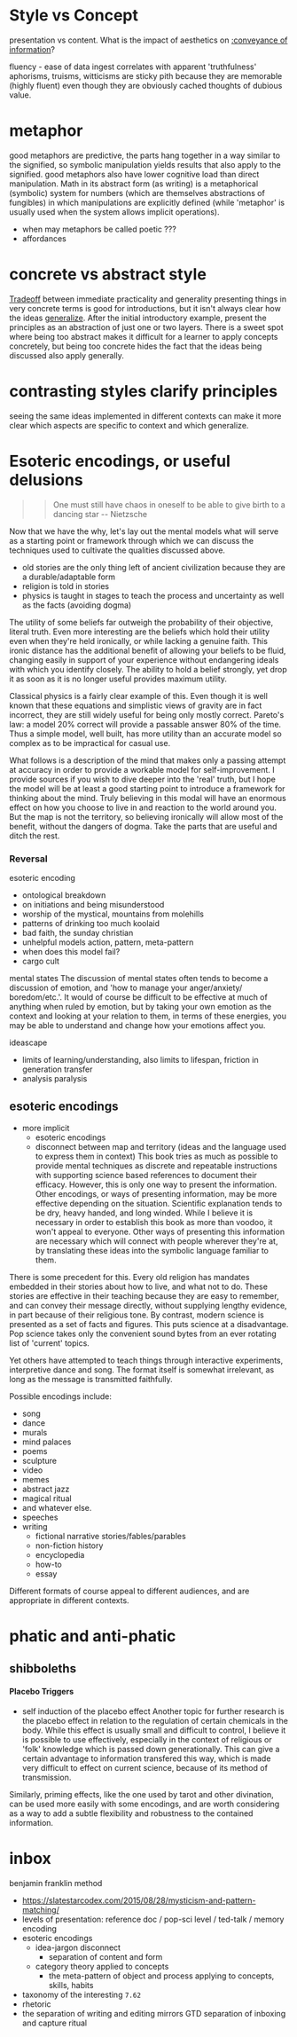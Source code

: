 # Style vs Concept
presentation vs content.
What is the impact of aesthetics on [:conveyance of information](knowledge#transfer)?

fluency - ease of data ingest correlates with apparent 'truthfulness'
aphorisms, truisms, witticisms are sticky pith because they are memorable (highly fluent) even though they are obviously cached thoughts of dubious value.

# metaphor
good metaphors are predictive, the parts hang together in a way similar to the signified, so symbolic manipulation yields results that also apply to the signified.
good metaphors also have lower cognitive load than direct manipulation.
Math in its abstract form (as writing) is a metaphorical (symbolic) system for numbers (which are themselves abstractions of fungibles) in which manipulations are explicitly defined (while 'metaphor' is usually used when the system allows implicit operations).

* when may metaphors be called poetic ???
* affordances

# concrete vs abstract style
[Tradeoff](computerthoughts) between immediate practicality and generality
presenting things in very concrete terms is good for introductions, but it isn't always clear how the ideas [generalize](abstraction).
After the initial introductory example, present the principles as an abstraction of just one or two layers.
There is a sweet spot where being too abstract makes it difficult for a learner to apply concepts concretely, but being too concrete hides the fact that the ideas being discussed also apply generally.

# contrasting styles clarify principles
seeing the same ideas implemented in different contexts can make it more clear which aspects are specific to context and which generalize.

# Esoteric encodings, or useful delusions
>> One must still have chaos in oneself to be able to give birth to a dancing star -- Nietzsche

Now that we have the why, let's lay out the mental models what will serve as a starting point or framework through which
we can discuss the techniques used to cultivate the qualities discussed above.

* old stories are the only thing left of ancient civilization because they are a durable/adaptable form
* religion is told in stories
* physics is taught in stages to teach the process and uncertainty as well as the facts (avoiding dogma)

The utility of some beliefs far outweigh the probability of their objective, literal truth. Even more interesting are
the beliefs which hold their utility even when they're held ironically, or while lacking a genuine faith. This ironic
distance has the additional benefit of allowing your beliefs to be fluid, changing easily in support of your
experience without endangering ideals with which you identify closely. The ability to hold a belief strongly, yet drop
it as soon as it is no longer useful provides maximum utility.

Classical physics is a fairly clear example of this. Even though it is well known that these equations and simplistic
views of gravity are in fact incorrect, they are still widely useful for being only mostly correct. Pareto's law: a
model 20% correct will provide a passable answer 80% of the time. Thus a simple model, well built, has more utility than
an accurate model so complex as to be impractical for casual use.

What follows is a description of the mind that makes only a passing attempt at accuracy in order to provide a workable
model for self-improvement. I provide sources if you wish to dive deeper into the 'real' truth, but I hope the model
will be at least a good starting point to introduce a framework for thinking about the mind. Truly believing in this
modal will have an enormous effect on how you choose to live in and reaction to the world around you. But the map is not
the territory, so believing ironically will allow most of the benefit, without the dangers of dogma. Take the parts that
are useful and ditch the rest.

### Reversal
esoteric encoding
* ontological breakdown
* on initiations and being misunderstood
* worship of the mystical, mountains from molehills
* patterns of drinking too much koolaid
* bad faith, the sunday christian
* unhelpful models
action, pattern, meta-pattern
* when does this model fail?
* cargo cult

mental states
The discussion of mental states often tends to become a discussion of emotion, and 'how to manage your anger/anxiety/
boredom/etc.'. It would of course be difficult to be effective at much of anything when ruled by emotion, but by taking
your own emotion as the context and looking at your relation to them, in terms of these energies, you may be able to
understand and change how your emotions affect you.

ideascape
* limits of learning/understanding, also limits to lifespan, friction in generation transfer
* analysis paralysis


## esoteric encodings
* more implicit
    * esoteric encodings
    * disconnect between map and territory (ideas and the language used to express them in context)
This book tries as much as possible to provide mental techniques as discrete and repeatable instructions with supporting
science based references to document their efficacy. However, this is only one way to present the information. Other
encodings, or ways of presenting information, may be more effective depending on the situation. Scientific explanation
tends to be dry, heavy handed, and long winded. While I believe it is necessary in order to establish this book as more
than voodoo, it won't appeal to everyone. Other ways of presenting this information are necessary which will connect
with people wherever they're at, by translating these ideas into the symbolic language familiar to them.

There is some precedent for this. Every old religion has mandates embedded in their stories about how to live, and what
not to do.  These stories are effective in their teaching because they are easy to remember, and can convey their
message directly, without supplying lengthy evidence, in part because of their religious tone. By contrast, modern
science is presented as a set of facts and figures. This puts science at a disadvantage. Pop science takes only the
convenient sound bytes from an ever rotating list of 'current' topics.

Yet others have attempted to teach things through interactive experiments, interpretive dance and song. The format
itself is somewhat irrelevant, as long as the message is transmitted faithfully.

Possible encodings include:
* song
* dance
* murals
* mind palaces
* poems
* sculpture
* video
* memes
* abstract jazz
* magical ritual
* and whatever else.
* speeches
* writing
    * fictional narrative stories/fables/parables
    * non-fiction history
    * encyclopedia
    * how-to
    * essay

Different formats of course appeal to different audiences, and are appropriate in different contexts.

# phatic and anti-phatic
## shibboleths

#### Placebo Triggers
* self induction of the placebo effect
Another topic for further research is the placebo effect in relation to the regulation of certain chemicals in the body.
While this effect is usually small and difficult to control, I believe it is possible to use effectively, especially in
the context of religious or 'folk' knowledge which is passed down generationally. This can give a certain advantage to
information transfered this way, which is made very difficult to effect on current science, because of its method of 
transmission.

Similarly, priming effects, like the one used by tarot and other divination, can be used more easily with some 
encodings, and are worth considering as a way to add a subtle flexibility and robustness to the contained information.

# inbox
benjamin franklin method

* https://slatestarcodex.com/2015/08/28/mysticism-and-pattern-matching/
* levels of presentation: reference doc / pop-sci level / ted-talk / memory encoding
* esoteric encodings
  * idea-jargon disconnect
    * separation of content and form
  * category theory applied to concepts
    * the meta-pattern of object and process applying to concepts, skills, habits
* taxonomy of the interesting `7.62`
* rhetoric
* the separation of writing and editing mirrors GTD separation of inboxing and capture ritual
